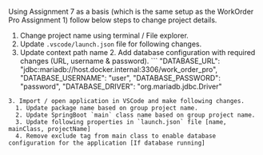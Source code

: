 Using Assignment 7 as a basis (which is the same setup as the WorkOrder Pro Assignment 1) follow below steps to change project details.

1. Change project name using terminal / File explorer.
2. Update `.vscode/launch.json` file for following changes.
  1. Update context path name
	2. Add database configuration with required changes (URL, username & password).
	```
  "DATABASE_URL": "jdbc:mariadb://host.docker.internal:3306/work_order_pro",
	"DATABASE_USERNAME": "user",
	"DATABASE_PASSWORD": "password",
	"DATABASE_DRIVER": "org.mariadb.jdbc.Driver"
  ```
3. Import / open application in VSCode and make following changes.
	1. Update package name based on group project name.
	2. Update SpringBoot `main` class name based on group project name.
	3. Update following properties in `launch.json` file [name, mainClass, projectName]
	4. Remove exclude tag from main class to enable database configuration for the application [If database running]

